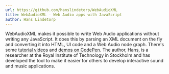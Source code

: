 ```yaml
---
url: https://github.com/hanslindetorp/WebAudioXML
title: WebAudioXML - Web Audio apps with JavaScript
author: Hans Lindetorp
---
```


WebAudioXML makes it possible to write Web Audio applications without writing any JavaScript. It does this by parsing an XML document on the fly and converting it into HTML, UI code and a Web Audio node graph. There's some [tutorial videos](https://www.youtube.com/embed/videoseries?list=PLQ9EtICrzxGrR-x6MWhTl7ci2orezvjtQ) and [demos on CodePen](https://codepen.io/collection/DjaYkE). The author, Hans, is a researcher at the Royal Institute of Technology in Stockholm and has developed the tool to make it easier for others to develop interactive sound and music applications.

